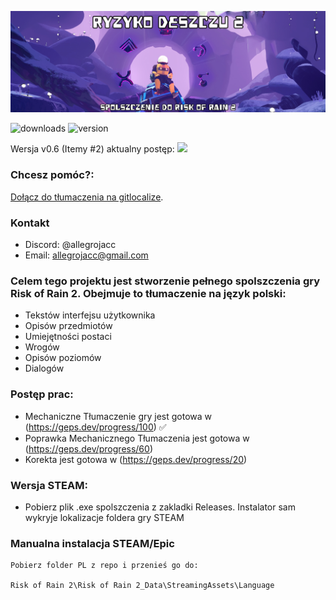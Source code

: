 
![Logo](https://github.com/allegrojacc/Risk-of-Rain-2-PL/blob/main/image.png?raw=true)

![downloads](https://img.shields.io/github/downloads/allegrojacc/Risk-of-Rain-2-PL/total?label=Pobrano) ![version](https://img.shields.io/github/v/release/allegrojacc/Risk-of-Rain-2-PL?label=Aktualna%20wersja%20spolszczenia)

Wersja v0.6 (Itemy #2) aktualny postęp: ![](https://geps.dev/progress/70)

### Chcesz pomóc?:
[Dołącz do tłumaczenia na gitlocalize](https://gitlocalize.com/repo/9490/).

### Kontakt
* Discord: @allegrojacc
* Email: allegrojacc@gmail.com


### Celem tego projektu jest stworzenie pełnego spolszczenia gry Risk of Rain 2. Obejmuje to tłumaczenie na język polski:

* Tekstów interfejsu użytkownika
* Opisów przedmiotów
* Umiejętności postaci
* Wrogów
* Opisów poziomów
* Dialogów

### Postęp prac:

* Mechaniczne Tłumaczenie gry jest gotowa w (https://geps.dev/progress/100) ✅
* Poprawka Mechanicznego Tłumaczenia jest gotowa w (https://geps.dev/progress/60)
* Korekta jest gotowa w (https://geps.dev/progress/20)



### Wersja STEAM:


* Pobierz plik .exe spolszczenia z zakladki Releases. Instalator sam wykryje lokalizacje foldera gry STEAM



 ### Manualna instalacja STEAM/Epic



```
Pobierz folder PL z repo i przenieś go do:

Risk of Rain 2\Risk of Rain 2_Data\StreamingAssets\Language
```
    